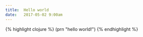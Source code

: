 ```yaml
---
title:  Hello world
date:   2017-05-02 9:00am
---
```


{% highlight clojure %}
(prn "hello world!")
{% endhighlight %}
